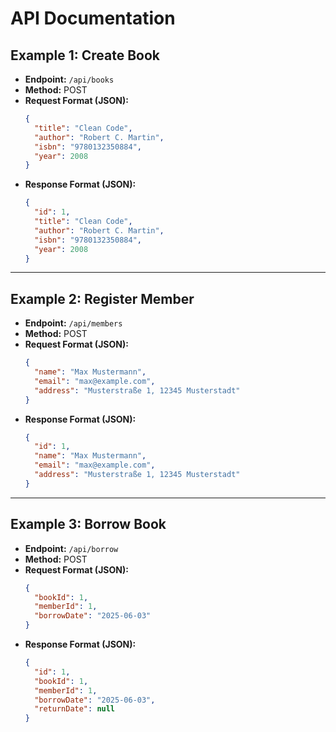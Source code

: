# API Documentation

## Example 1: Create Book

- **Endpoint:** `/api/books`
- **Method:** POST
- **Request Format (JSON):**
  ```json
  {
    "title": "Clean Code",
    "author": "Robert C. Martin",
    "isbn": "9780132350884",
    "year": 2008
  }
  ```
- **Response Format (JSON):**
  ```json
  {
    "id": 1,
    "title": "Clean Code",
    "author": "Robert C. Martin",
    "isbn": "9780132350884",
    "year": 2008
  }
  ```

---

## Example 2: Register Member

- **Endpoint:** `/api/members`
- **Method:** POST
- **Request Format (JSON):**
  ```json
  {
    "name": "Max Mustermann",
    "email": "max@example.com",
    "address": "Musterstraße 1, 12345 Musterstadt"
  }
  ```
- **Response Format (JSON):**
  ```json
  {
    "id": 1,
    "name": "Max Mustermann",
    "email": "max@example.com",
    "address": "Musterstraße 1, 12345 Musterstadt"
  }
  ```

---

## Example 3: Borrow Book

- **Endpoint:** `/api/borrow`
- **Method:** POST
- **Request Format (JSON):**
  ```json
  {
    "bookId": 1,
    "memberId": 1,
    "borrowDate": "2025-06-03"
  }
  ```
- **Response Format (JSON):**
  ```json
  {
    "id": 1,
    "bookId": 1,
    "memberId": 1,
    "borrowDate": "2025-06-03",
    "returnDate": null
  }
  ```
